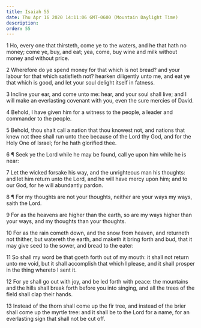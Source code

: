 ```yaml
---
title: Isaiah 55
date: Thu Apr 16 2020 14:11:06 GMT-0600 (Mountain Daylight Time)
description: 
order: 55
---
```


<span></span>
<p>
  1 Ho, every one that thirsteth, come ye to the waters, and he that hath no
  money; come ye, buy, and eat; yea, come, buy wine and milk without money and
  without price.
</p>
<p>
  2 Wherefore do ye spend money for that which is not bread? and your labour for
  that which satisfieth not? hearken diligently unto me, and eat ye that which
  is good, and let your soul delight itself in fatness.
</p>
<p>
  3 Incline your ear, and come unto me: hear, and your soul shall live; and I
  will make an everlasting covenant with you, even the sure mercies of David.
</p>
<p>
  4 Behold, I have given him for a witness to the people, a leader and commander
  to the people.
</p>
<p>
  5 Behold, thou shalt call a nation that thou knowest not, and nations that
  knew not thee shall run unto thee because of the Lord thy God, and for the
  Holy One of Israel; for he hath glorified thee.
</p>
<p>
  6 &#xB6; Seek ye the Lord while he may be found, call ye upon him while he is
  near:
</p>
<p>
  7 Let the wicked forsake his way, and the unrighteous man his thoughts: and
  let him return unto the Lord, and he will have mercy upon him; and to our God,
  for he will abundantly pardon.
</p>
<p>
  8 &#xB6; For my thoughts are not your thoughts, neither are your ways my ways,
  saith the Lord.
</p>
<p>
  9 For as the heavens are higher than the earth, so are my ways higher than
  your ways, and my thoughts than your thoughts.
</p>
<p>
  10 For as the rain cometh down, and the snow from heaven, and returneth not
  thither, but watereth the earth, and maketh it bring forth and bud, that it
  may give seed to the sower, and bread to the eater:
</p>
<p>
  11 So shall my word be that goeth forth out of my mouth: it shall not return
  unto me void, but it shall accomplish that which I please, and it shall
  prosper in the thing whereto I sent it.
</p>
<p>
  12 For ye shall go out with joy, and be led forth with peace: the mountains
  and the hills shall break forth before you into singing, and all the trees of
  the field shall clap their hands.
</p>
<p>
  13 Instead of the thorn shall come up the fir tree, and instead of the brier
  shall come up the myrtle tree: and it shall be to the Lord for a name, for an
  everlasting sign that shall not be cut off.
</p>
